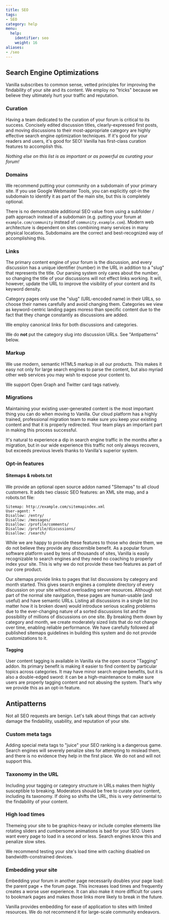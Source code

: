 ```yaml
---
title: SEO
tags:
- SEO
category: help
menu:
  help:
    identifier: seo
    weight: 16
aliases:
- /seo
---
```


## Search Engine Optimizations

Vanilla subscribes to common sense, vetted principles for improving the findability of your site and its content. We employ no "tricks" because we believe they ultimately hurt your traffic and reputation.

### Curation

Having a team dedicated to the curation of your forum is critical to its success. Concisely edited discussion titles, clearly-expressed first posts, and moving discussions to their most-appropriate category are highly effective search engine optimization techniques. If it's good for your readers and users, it's good for SEO! Vanilla has first-class curation features to accomplish this.

_Nothing else on this list is as important or as powerful as curating your forum!_

### Domains

We recommend putting your community on a subdomain of your primary site. If you use Google Webmaster Tools, you can explicitly opt-in the subdomain to identify it as part of the main site, but this is completely optional.

There is no demonstrable additional SEO value from using a subfolder / path approach instead of a subdomain (e.g. putting your forum at `example.com/community` instead of `community.example.com`). Modern web architecture is dependent on sites combining many services in many physical locations. Subdomains are the correct and best-recognized way of accomplishing this.

### Links

The primary content engine of your forum is the discussion, and every discussion has a unique identifier (number) in the URL in addition to a "slug" that represents the title. Our parsing system only cares about the number, so changing the title of your discussions will not effect links working. It will, however, update the URL to improve the visibility of your content and its keyword density.

Category pages only use the "slug" (URL-encoded name) in their URLs, so choose their names carefully and avoid changing them. Categories we view as keyword-centric landing pages moreso than specific content due to the fact that they change constantly as discussions are added.

We employ canonical links for both discussions and categories.

We do **not** put the category slug into discussion URLs. See "Antipatterns" below.


### Markup

We use modern, semantic HTML5 markup in all our products. This makes it easy not only for large search engines to parse the content, but also myriad other web services you may wish to expose your content to.

We support Open Graph and Twitter card tags natively.


### Migrations

Maintaining your existing user-generated content is the most important thing you can do when moving to Vanilla. Our cloud platform has a highly trained, professional migration team to make sure you keep your existing content and that it is properly redirected. Your team plays an important part in making this process successful.

It's natural to experience a dip in search engine traffic in the months after a migration, but in our wide experience this traffic not only always recovers, but exceeds previous levels thanks to Vanilla's superior system.


### Opt-in features

#### Sitemaps & robots.txt

We provide an optional open source addon named "Sitemaps" to all cloud customers. It adds two classic SEO features: an XML site map, and a robots.txt file:

```
Sitemap: http://example.com/sitemapindex.xml
User-agent: *
Disallow: /entry/
Disallow: /messages/
Disallow: /profile/comments/
Disallow: /profile/discussions/
Disallow: /search/
```

While we are happy to provide these features to those who desire them, we do not believe they provide any discernible benefit. As a popular forum software platform used by tens of thousands of sites, Vanilla is easily recognizable to search engines and they need no coaching to properly index your site. This is why we do not provide these two features as part of our core product.

Our sitemaps provide links to pages that list discussions by category and month started. This gives search engines a complete directory of every discussion on your site without overloading server resources. Although not part of the normal site navigation, these pages are human-usable (and useful) and have semantic URLs. Listing all discussions in a single list (no matter how it is broken down) would introduce serious scaling problems due to the ever-changing nature of a sorted discussions list and the possibility of millions of discussions on one site. By breaking them down by category and month, we create moderately sized lists that do not change over time, enabling reliable performance. We have carefully followed all published sitemaps guidelines in building this system and do not provide customizations to it.



#### Tagging

User content tagging is available in Vanilla via the open source "Tagging" addon. Its primary benefit is making it easier to find content by particular topics across categories. It may have minor search engine benefits, but it is also a double-edged sword: it can be a high-maintenance to make sure users are properly tagging content and not abusing the system. That's why we provide this as an opt-in feature.

## Antipatterns

Not all SEO requests are benign. Let's talk about things that can actively damage the findability, usability, and reputation of your site.

### Custom meta tags

Adding special meta tags to "juice" your SEO ranking is a dangerous game. Search engines will severely penalize sites for attempting to mislead them, and there is no evidence they help in the first place. We do not and will not support this.

### Taxonomy in the URL

Including your tagging or category structure in URLs makes them highly susceptible to breaking. Moderators should be free to curate your content, including its taxonomy. If doing so shifts the URL, this is very detrimental to the findability of your content.

### High load times

Themeing your site to be graphics-heavy or include complex elements like rotating sliders and cumbersome animations is bad for your SEO. Users want every page to load in a second or less. Search engines know this and penalize slow sites.

We recommend testing your site's load time with caching disabled on bandwidth-constrained devices.

### Embedding your site

Embedding your forum in another page necessarily doubles your page load: the parent page + the forum page. This increases load times and frequently creates a worse user experience. It can also make it more difficult for users to bookmark pages and makes those links more likely to break in the future.

Vanilla provides embedding for ease of application to sites with limited resources. We do not recommend it for large-scale community endeavors.

